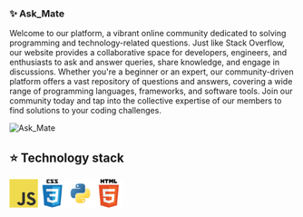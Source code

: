 ### ✨ Ask_Mate


Welcome to our platform, a vibrant online community dedicated to solving programming and technology-related questions.
Just like Stack Overflow, our website provides a collaborative space for developers, engineers,
and enthusiasts to ask and answer queries, share knowledge, and engage in discussions. 
Whether you're a beginner or an expert, our community-driven platform offers a vast repository of questions and answers,
covering a wide range of programming languages, frameworks, and software tools. 
Join our community today and tap into the collective expertise of our members to find solutions to your coding challenges.


![Ask_Mate](https://github.com/Psort/Ask_Mate/blob/development/video.gif?raw=true)



## ⭐ Technology stack
<div>
<img align="left"alt="Java"width="50px"src="https://raw.githubusercontent.com/github/explore/80688e429a7d4ef2fca1e82350fe8e3517d3494d/topics/javascript/javascript.png" />
<img align="left"alt="Java"width="50px"src="https://raw.githubusercontent.com/github/explore/80688e429a7d4ef2fca1e82350fe8e3517d3494d/topics/css/css.png" />
<img align="left"alt="Java"width="50px"src="https://raw.githubusercontent.com/github/explore/80688e429a7d4ef2fca1e82350fe8e3517d3494d/topics/python/python.png" />
<img align="left"alt="Java"width="50px"src="https://raw.githubusercontent.com/github/explore/80688e429a7d4ef2fca1e82350fe8e3517d3494d/topics/html/html.png" />
</div>
